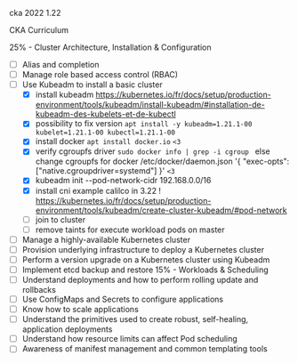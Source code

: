 cka 2022 1.22

CKA Curriculum

25% - Cluster Architecture, Installation & Configuration
- [ ] Alias and completion
- [ ] Manage role based access control (RBAC)
- [ ] Use Kubeadm to install a basic cluster
  - [x] install kubeadm https://kubernetes.io/fr/docs/setup/production-environment/tools/kubeadm/install-kubeadm/#installation-de-kubeadm-des-kubelets-et-de-kubectl
  - [x] possibility to fix version `apt install -y kubeadm=1.21.1-00 kubelet=1.21.1-00 kubectl=1.21.1-00`
  - [x] install docker `apt install docker.io` `<3`
  - [x] verify cgroupfs driver ` sudo docker info | grep -i cgroup  ` else change cgroupfs for docker /etc/docker/daemon.json '{ "exec-opts": ["native.cgroupdriver=systemd"] }' `<3`
  - [x] kubeadm init --pod-network-cidr 192.168.0.0/16
  - [x] install cni example calilco in 3.22 ! https://kubernetes.io/fr/docs/setup/production-environment/tools/kubeadm/create-cluster-kubeadm/#pod-network
  - [ ] join to cluster
  - [ ] remove taints for execute workload pods on master
- [ ] Manage a highly-available Kubernetes cluster
- [ ] Provision underlying infrastructure to deploy a Kubernetes cluster
- [ ] Perform a version upgrade on a Kubernetes cluster using Kubeadm
- [ ] Implement etcd backup and restore
15% - Workloads & Scheduling
- [ ] Understand deployments and how to perform rolling update and rollbacks
- [ ] Use ConfigMaps and Secrets to configure applications
- [ ] Know how to scale applications
- [ ] Understand the primitives used to create robust, self-healing, application deployments
- [ ] Understand how resource limits can affect Pod scheduling
- [ ] Awareness of manifest management and common templating tools
